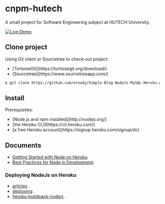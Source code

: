 # cnpm-hutech
A small project for Software Engineering subject at HUTECH University.

[![Live Demo](https://www.herokucdn.com/deploy/button.png)](https://cnpm-hutech.herokuapp.com/)
## Clone project

<p>Using Git client or Sourcetree to check-out project:</p>

<ul>
<li>[TortoiseGit](https://tortoisegit.org/download/)</li>
<li>[Sourcetree](https://www.sourcetreeapp.com/)</li>
</ul>

```sh
$ git clone https://github.com/nready/Simple-Blog-NodeJs-MySQL-Heroku.git
```

## Install

<p>Prerequisites:</p>

<ul>
<li>[Node.js and npm installed](http://nodejs.org/)</li>
<li>[the Heroku CLI](https://cli.heroku.com/)</li>
<li>[a free Heroku account](https://signup.heroku.com/signup/dc)</li>
</ul>


## Documents
- [Getting Started with Node on Heroku](https://devcenter.heroku.com/articles/getting-started-with-nodejs).
- [Best Practices for Node.js Development](https://devcenter.heroku.com/articles/node-best-practices).

### Deploying NodeJs on Heroku
- [articles](https://devcenter.heroku.com/categories/nodejs/articles) .
- [deploying](https://devcenter.heroku.com/articles/deploying-nodejs) .
- [heroku-buildpack-nodejs](https://elements.heroku.com/buildpacks/heroku/heroku-buildpack-nodejs) .

